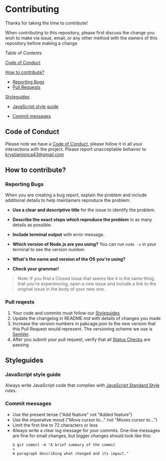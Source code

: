 # Contributing
Thanks for taking the time to contribute!

When contributing to this repository, please first discuss the change you wish to make via issue, email, or any other method with the owners of this repository before making a change

Table of Contents

[Code of Conduct](#code-of-conduct)

[How to contribute?](#how-to-contribute)

  - [Reporting Bugs](#reporting-bugs)
  - [Pull Requests](#pull-requests)

[Styleguides](#styleguides)

 - [JavaScript style guide](#javaScript-style-guide)

 - [Commit messages](#commit-messages)

## Code of Conduct
Please note we have a [Code of Conduct](CODE_OF_CONDUCT.md), please follow it in all your interactions with the project. Please report unacceptable behavior to [krystianjonca43@gmail.com](mailto:krystianjonca43@gmail.com)

## How to contribute?

### Reporting Bugs

When you are creating a bug report, explain the problem and include additional details to help maintainers reproduce the problem:

 - **Use a clear and descriptive title** for the issue to identify the problem.

 - **Describe the exact steps which reproduce the problem** in as many details as possible.

 - **Include terminal output** with error message.

 - **Which version of Node.js are you using?** You can run `node -v` in your terminal to see the version number.

 - **What's the name and version of the OS you're using?**

 - **Check your grammar!**

 > Note: If you find a Closed issue that seems like it is the same thing that you're experiencing, open a new issue and include a link to the original issue in the body of your new one.

### Pull reqests

1. Your code and commits must follow our [Styleguides](#styleguides)
2. Update the changelog in README.md with details of changes you made
3. Increase the version numbers in pakcage.json to the new version that this Pull Request would represent. The versioning scheme we use is [SemVer](https://semver.org/).
4. After you submit your pull request, verify that all [Status Checks](https://help.github.com/articles/about-status-checks/) are passing

## Styleguides

### JavaScript style guide
Always write JavaScript code that complies with [JavaScript Standard Style](https://standardjs.com/) rules.

### Commit messages

 - Use the present tense ("Add feature" not "Added feature")
 - Use the imperative mood ("Move cursor to..." not "Moves cursor to...")
 - Limit the first line to 72 characters or less
 - Always write a clear log message for your commits. One-line messages are fine for small changes, but bigger changes should    look like this:
    ```
    $ git commit -m "A brief summary of the commit
    >
    A paragraph describing what changed and its impact."
    ```


